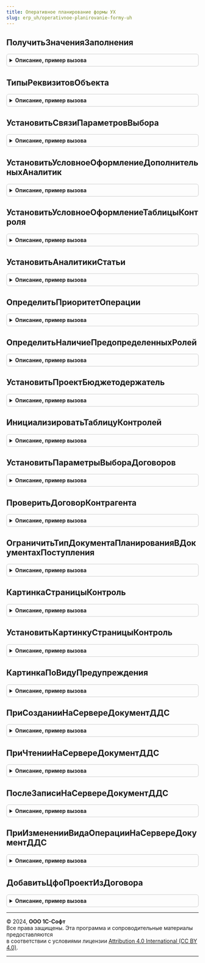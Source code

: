 ```yaml
---
title: Оперативное планирование формы УХ
slug: erp_uh/operativnoe-planirovanie-formy-uh
---
```



## ПолучитьЗначенияЗаполнения
<details style="margin: 1em 0; padding: 0.5em; border: 1px solid #ccc; border-radius: 6px;">

<summary style="font-weight: bold; cursor: pointer;">Описание, пример вызова</summary>

```bsl

Функция ПолучитьЗначенияЗаполнения(Форма, ИмяВидаОперации) Экспорт
```

Пример вызова
```bsl
Результат = ОперативноеПланированиеФормыУХ.ПолучитьЗначенияЗаполнения(Форма, ИмяВидаОперации) 
```
</details>

## ТипыРеквизитовОбъекта
<details style="margin: 1em 0; padding: 0.5em; border: 1px solid #ccc; border-radius: 6px;">

<summary style="font-weight: bold; cursor: pointer;">Описание, пример вызова</summary>

```bsl

// Функция формирует кэш, содержащий типы реквизитов переданного объекта метаданных
//
// Параметры:
//  ОбъектМетаданных - 	ОбъектМетаданных - объект метаданных, реквизиты которого необходимо поместить в кэш
//
// Возвращаемое значение:
//  ФиксированнаяСтруктура
//
Функция ТипыРеквизитовОбъекта(ОбъектМетаданных) Экспорт
```

Пример вызова
```bsl
Результат = ОперативноеПланированиеФормыУХ.ТипыРеквизитовОбъекта(ОбъектМетаданных) 
```
</details>

## УстановитьСвязиПараметровВыбора
<details style="margin: 1em 0; padding: 0.5em; border: 1px solid #ccc; border-radius: 6px;">

<summary style="font-weight: bold; cursor: pointer;">Описание, пример вызова</summary>

```bsl

// Процедура устанавливает связи параметров выбора аналитик статьи бюджета с их владельцами.
Процедура УстановитьСвязиПараметровВыбора(Форма, ИдентификаторСтроки, ВидБюджета, Знач ШаблонИмениРеквизита = Неопределено, Знач ШаблонИмениЭлемента = Неопределено, Знач КолонкаСтатья = Неопределено) Экспорт
```

Пример вызова
```bsl
ОперативноеПланированиеФормыУХ.УстановитьСвязиПараметровВыбора(Форма, ИдентификаторСтроки, ВидБюджета, ШаблонИмениРеквизита, ШаблонИмениЭлемента, КолонкаСтатья);
```
</details>

## УстановитьУсловноеОформлениеДополнительныхАналитик
<details style="margin: 1em 0; padding: 0.5em; border: 1px solid #ccc; border-radius: 6px;">

<summary style="font-weight: bold; cursor: pointer;">Описание, пример вызова</summary>

```bsl

Процедура УстановитьУсловноеОформлениеДополнительныхАналитик(Форма, ТаблицаФормы, ВидБюджета, КодБюджетаВИменахЭлементов = Истина, Знач ОснованиеИмениЭлемента = Неопределено) Экспорт
```

Пример вызова
```bsl
ОперативноеПланированиеФормыУХ.УстановитьУсловноеОформлениеДополнительныхАналитик(Форма, ТаблицаФормы, ВидБюджета, КодБюджетаВИменахЭлементов, ОснованиеИмениЭлемента);
```
</details>

## УстановитьУсловноеОформлениеТаблицыКонтроля
<details style="margin: 1em 0; padding: 0.5em; border: 1px solid #ccc; border-radius: 6px;">

<summary style="font-weight: bold; cursor: pointer;">Описание, пример вызова</summary>

```bsl

Процедура УстановитьУсловноеОформлениеТаблицыКонтроля(Форма, ТаблицаФормы) Экспорт
```

Пример вызова
```bsl
ОперативноеПланированиеФормыУХ.УстановитьУсловноеОформлениеТаблицыКонтроля(Форма, ТаблицаФормы) 
```
</details>

## УстановитьАналитикиСтатьи
<details style="margin: 1em 0; padding: 0.5em; border: 1px solid #ccc; border-radius: 6px;">

<summary style="font-weight: bold; cursor: pointer;">Описание, пример вызова</summary>

```bsl

// Процедура заполянет реквизиты строки ДанныеСтроки из сведениях об аналитиках статьи бюджета и приводит значения аналитик1..3 к новым типам
Процедура УстановитьАналитикиСтатьи(ДанныеСтроки, ВидБюджета, ШаблонИмениРеквизита, Знач КолонкаСтатья = Неопределено, ТолькоЛимитируемыеАналитики = Ложь, ПараметрыЛимитирования = неопределено) Экспорт
```

Пример вызова
```bsl
ОперативноеПланированиеФормыУХ.УстановитьАналитикиСтатьи(ДанныеСтроки, ВидБюджета, ШаблонИмениРеквизита, КолонкаСтатья, ТолькоЛимитируемыеАналитики, ПараметрыЛимитирования);
```
</details>

## ОпределитьПриоритетОперации
<details style="margin: 1em 0; padding: 0.5em; border: 1px solid #ccc; border-radius: 6px;">

<summary style="font-weight: bold; cursor: pointer;">Описание, пример вызова</summary>

```bsl

// Процедура определяет минимально требуемый приоритет заявки исходя из ее реквизитов (Организация, ЦФО, Договор и статьей бюджета) и заполняет список возможных значений приоритета
//
// Параметры:
//  Форма				- УправляемаяФорма - Форма документа заявки
//  ИмяЭлементПриоритет - Строка - Имя элемента Приоритет (необязательный)
//  РеквизитыДокумента  - неопределено - коллекция реквизитов документа
//
Процедура ОпределитьПриоритетОперации(Форма, ИмяЭлементПриоритет = неопределено, РеквизитыДокумента = неопределено) Экспорт
```

Пример вызова
```bsl
ОперативноеПланированиеФормыУХ.ОпределитьПриоритетОперации(Форма, ИмяЭлементПриоритет, РеквизитыДокумента);
```
</details>

## ОпределитьНаличиеПредопределенныхРолей
<details style="margin: 1em 0; padding: 0.5em; border: 1px solid #ccc; border-radius: 6px;">

<summary style="font-weight: bold; cursor: pointer;">Описание, пример вызова</summary>

```bsl

Процедура ОпределитьНаличиеПредопределенныхРолей(Форма) Экспорт
```

Пример вызова
```bsl
ОперативноеПланированиеФормыУХ.ОпределитьНаличиеПредопределенныхРолей(Форма) 
```
</details>

## УстановитьПроектБюджетодержатель
<details style="margin: 1em 0; padding: 0.5em; border: 1px solid #ccc; border-radius: 6px;">

<summary style="font-weight: bold; cursor: pointer;">Описание, пример вызова</summary>

```bsl

Процедура УстановитьПроектБюджетодержатель(Форма) Экспорт
```

Пример вызова
```bsl
ОперативноеПланированиеФормыУХ.УстановитьПроектБюджетодержатель(Форма) 
```
</details>

## ИнициализироватьТаблицуКонтролей
<details style="margin: 1em 0; padding: 0.5em; border: 1px solid #ccc; border-radius: 6px;">

<summary style="font-weight: bold; cursor: pointer;">Описание, пример вызова</summary>

```bsl

Процедура ИнициализироватьТаблицуКонтролей(Форма) Экспорт
```

Пример вызова
```bsl
ОперативноеПланированиеФормыУХ.ИнициализироватьТаблицуКонтролей(Форма) 
```
</details>

## УстановитьПараметрыВыбораДоговоров
<details style="margin: 1em 0; padding: 0.5em; border: 1px solid #ccc; border-radius: 6px;">

<summary style="font-weight: bold; cursor: pointer;">Описание, пример вызова</summary>

```bsl

Процедура УстановитьПараметрыВыбораДоговоров(Форма) Экспорт
```

Пример вызова
```bsl
ОперативноеПланированиеФормыУХ.УстановитьПараметрыВыбораДоговоров(Форма) 
```
</details>

## ПроверитьДоговорКонтрагента
<details style="margin: 1em 0; padding: 0.5em; border: 1px solid #ccc; border-radius: 6px;">

<summary style="font-weight: bold; cursor: pointer;">Описание, пример вызова</summary>

```bsl

Процедура ПроверитьДоговорКонтрагента(Форма) Экспорт
```

Пример вызова
```bsl
ОперативноеПланированиеФормыУХ.ПроверитьДоговорКонтрагента(Форма) 
```
</details>

## ОграничитьТипДокументаПланированияВДокументахПоступления
<details style="margin: 1em 0; padding: 0.5em; border: 1px solid #ccc; border-radius: 6px;">

<summary style="font-weight: bold; cursor: pointer;">Описание, пример вызова</summary>

```bsl

Процедура ОграничитьТипДокументаПланированияВДокументахПоступления(Форма, ЭлементыДокументПланирования) Экспорт
```

Пример вызова
```bsl
ОперативноеПланированиеФормыУХ.ОграничитьТипДокументаПланированияВДокументахПоступления(Форма, ЭлементыДокументПланирования) 
```
</details>

## КартинкаСтраницыКонтроль
<details style="margin: 1em 0; padding: 0.5em; border: 1px solid #ccc; border-radius: 6px;">

<summary style="font-weight: bold; cursor: pointer;">Описание, пример вызова</summary>

```bsl

Функция КартинкаСтраницыКонтроль(ЕстьПревышениеЛимитов, ЕстьПредупреждения = Ложь, ЕстьИнформация = Ложь) Экспорт
```

Пример вызова
```bsl
Результат = ОперативноеПланированиеФормыУХ.КартинкаСтраницыКонтроль(ЕстьПревышениеЛимитов, ЕстьПредупреждения, ЕстьИнформация);
```
</details>

## УстановитьКартинкуСтраницыКонтроль
<details style="margin: 1em 0; padding: 0.5em; border: 1px solid #ccc; border-radius: 6px;">

<summary style="font-weight: bold; cursor: pointer;">Описание, пример вызова</summary>

```bsl

Процедура УстановитьКартинкуСтраницыКонтроль(Форма) Экспорт
```

Пример вызова
```bsl
ОперативноеПланированиеФормыУХ.УстановитьКартинкуСтраницыКонтроль(Форма) 
```
</details>

## КартинкаПоВидуПредупреждения
<details style="margin: 1em 0; padding: 0.5em; border: 1px solid #ccc; border-radius: 6px;">

<summary style="font-weight: bold; cursor: pointer;">Описание, пример вызова</summary>

```bsl

Функция КартинкаПоВидуПредупреждения(ВидПредупреждения) Экспорт
```

Пример вызова
```bsl
Результат = ОперативноеПланированиеФормыУХ.КартинкаПоВидуПредупреждения(ВидПредупреждения) 
```
</details>

## ПриСозданииНаСервереДокументДДС
<details style="margin: 1em 0; padding: 0.5em; border: 1px solid #ccc; border-radius: 6px;">

<summary style="font-weight: bold; cursor: pointer;">Описание, пример вызова</summary>

```bsl

Процедура ПриСозданииНаСервереДокументДДС(Форма, Отказ, СтандартнаяОбработка) Экспорт
```

Пример вызова
```bsl
ОперативноеПланированиеФормыУХ.ПриСозданииНаСервереДокументДДС(Форма, Отказ, СтандартнаяОбработка) 
```
</details>

## ПриЧтенииНаСервереДокументДДС
<details style="margin: 1em 0; padding: 0.5em; border: 1px solid #ccc; border-radius: 6px;">

<summary style="font-weight: bold; cursor: pointer;">Описание, пример вызова</summary>

```bsl

Процедура ПриЧтенииНаСервереДокументДДС(Форма, ТекущийОбъект) Экспорт
```

Пример вызова
```bsl
ОперативноеПланированиеФормыУХ.ПриЧтенииНаСервереДокументДДС(Форма, ТекущийОбъект) 
```
</details>

## ПослеЗаписиНаСервереДокументДДС
<details style="margin: 1em 0; padding: 0.5em; border: 1px solid #ccc; border-radius: 6px;">

<summary style="font-weight: bold; cursor: pointer;">Описание, пример вызова</summary>

```bsl

Процедура ПослеЗаписиНаСервереДокументДДС(Форма, ТекущийОбъект, ПараметрыЗаписи) Экспорт
```

Пример вызова
```bsl
ОперативноеПланированиеФормыУХ.ПослеЗаписиНаСервереДокументДДС(Форма, ТекущийОбъект, ПараметрыЗаписи) 
```
</details>

## ПриИзмененииВидаОперацииНаСервереДокументДДС
<details style="margin: 1em 0; padding: 0.5em; border: 1px solid #ccc; border-radius: 6px;">

<summary style="font-weight: bold; cursor: pointer;">Описание, пример вызова</summary>

```bsl

Процедура ПриИзмененииВидаОперацииНаСервереДокументДДС(Форма) Экспорт
```

Пример вызова
```bsl
ОперативноеПланированиеФормыУХ.ПриИзмененииВидаОперацииНаСервереДокументДДС(Форма) 
```
</details>

## ДобавитьЦфоПроектИзДоговора
<details style="margin: 1em 0; padding: 0.5em; border: 1px solid #ccc; border-radius: 6px;">

<summary style="font-weight: bold; cursor: pointer;">Описание, пример вызова</summary>

```bsl

Процедура ДобавитьЦфоПроектИзДоговора(СтруктураЗаполнения, Договор) Экспорт
```

Пример вызова
```bsl
ОперативноеПланированиеФормыУХ.ДобавитьЦфоПроектИзДоговора(СтруктураЗаполнения, Договор) 
```
</details>

---

© 2024, **ООО 1С-Софт**  
Все права защищены. Эта программа и сопроводительные материалы предоставляются  
в соответствии с условиями лицензии [Attribution 4.0 International (CC BY 4.0)](https://creativecommons.org/licenses/by/4.0/legalcode).

---
